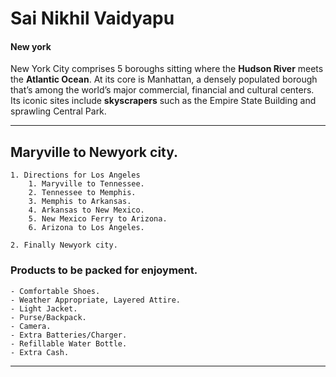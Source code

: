 # Sai Nikhil Vaidyapu
#### New york 

New York City comprises 5 boroughs sitting where the **Hudson River** meets the **Atlantic Ocean**. At its core is Manhattan, a densely populated borough that’s among the world’s major commercial, financial and cultural centers. Its iconic sites include **skyscrapers** such as the Empire State Building and sprawling Central Park.

---
## Maryville to Newyork city.
    1. Directions for Los Angeles
        1. Maryville to Tennessee.
        2. Tennessee to Memphis.
        3. Memphis to Arkansas.
        4. Arkansas to New Mexico.
        5. New Mexico Ferry to Arizona.
        6. Arizona to Los Angeles.
        
    2. Finally Newyork city.

 ### Products to be packed for enjoyment.
    - Comfortable Shoes.
    - Weather Appropriate, Layered Attire.
    - Light Jacket.
    - Purse/Backpack.
    - Camera.
    - Extra Batteries/Charger.
    - Refillable Water Bottle.
    - Extra Cash.

---


